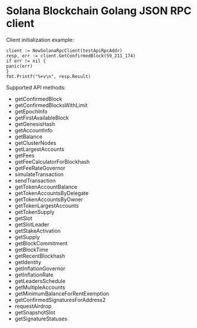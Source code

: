 # Solana Blockchain Golang JSON RPC client

Client initialization example:

```golang
client := NewSolanaRpcClient(testApiRpcAddr)
resp, err := client.GetConfirmedBlock(59_211_174)
if err != nil {
panic(err)
}
fmt.Printf("%+v\n", resp.Result)
```

Supported API methods:

* getConfirmedBlock
* getConfirmedBlocksWithLimit
* getEpochInfo
* getFirstAvailableBlock
* getGenesisHash
* getAccountInfo
* getBalance
* getClusterNodes
* getLargestAccounts
* getFees
* getFeeCalculatorForBlockhash
* getFeeRateGovernor
* simulateTransaction
* sendTransaction
* getTokenAccountBalance
* getTokenAccountsByDelegate
* getTokenAccountsByOwner
* getTokenLargestAccounts
* getTokenSupply
* getSlot
* getSlotLeader
* getStakeActivation
* getSupply
* getBlockCommitment
* getBlockTime
* getRecentBlockhash
* getIdentity
* getInflationGovernor
* getInflationRate
* getLeadersSchedule
* getMultipleAccounts
* getMinimumBalanceForRentExemption
* getConfirmedSignaturesForAddress2
* requestAirdrop
* getSnapshotSlot
* getSignatureStatuses